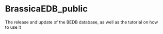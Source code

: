 # BrassicaEDB_public
The release and update of the BEDB database, as well as the tutorial on how to use it

